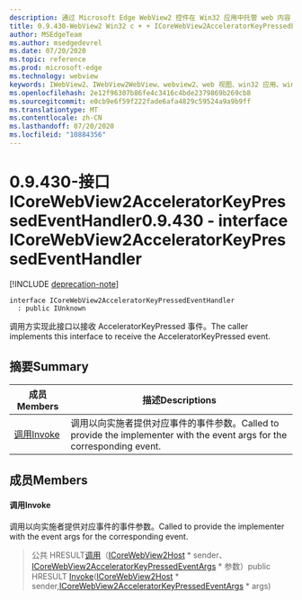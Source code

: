 ```yaml
---
description: 通过 Microsoft Edge WebView2 控件在 Win32 应用中托管 web 内容
title: 0.9.430-WebView2 Win32 c + + ICoreWebView2AcceleratorKeyPressedEventHandler
author: MSEdgeTeam
ms.author: msedgedevrel
ms.date: 07/20/2020
ms.topic: reference
ms.prod: microsoft-edge
ms.technology: webview
keywords: IWebView2、IWebView2WebView、webview2、web 视图、win32 应用、win32、edge、ICoreWebView2、ICoreWebView2Host、浏览器控件、边缘 html
ms.openlocfilehash: 2e12f96307b86fe4c3416c4bde2379869b269cb8
ms.sourcegitcommit: e0cb9e6f59f222fade6afa4829c59524a9a9b9ff
ms.translationtype: MT
ms.contentlocale: zh-CN
ms.lasthandoff: 07/20/2020
ms.locfileid: "10884356"
---
```

# <span data-ttu-id="f6532-104">0.9.430-接口 ICoreWebView2AcceleratorKeyPressedEventHandler</span><span class="sxs-lookup"><span data-stu-id="f6532-104">0.9.430 - interface ICoreWebView2AcceleratorKeyPressedEventHandler</span></span> 

[!INCLUDE [deprecation-note](../../includes/deprecation-note.md)]

```
interface ICoreWebView2AcceleratorKeyPressedEventHandler
  : public IUnknown
```

<span data-ttu-id="f6532-105">调用方实现此接口以接收 AcceleratorKeyPressed 事件。</span><span class="sxs-lookup"><span data-stu-id="f6532-105">The caller implements this interface to receive the AcceleratorKeyPressed event.</span></span>

## <span data-ttu-id="f6532-106">摘要</span><span class="sxs-lookup"><span data-stu-id="f6532-106">Summary</span></span>

 <span data-ttu-id="f6532-107">成员</span><span class="sxs-lookup"><span data-stu-id="f6532-107">Members</span></span>                        | <span data-ttu-id="f6532-108">描述</span><span class="sxs-lookup"><span data-stu-id="f6532-108">Descriptions</span></span>
--------------------------------|---------------------------------------------
[<span data-ttu-id="f6532-109">调用</span><span class="sxs-lookup"><span data-stu-id="f6532-109">Invoke</span></span>](#invoke) | <span data-ttu-id="f6532-110">调用以向实施者提供对应事件的事件参数。</span><span class="sxs-lookup"><span data-stu-id="f6532-110">Called to provide the implementer with the event args for the corresponding event.</span></span>

## <span data-ttu-id="f6532-111">成员</span><span class="sxs-lookup"><span data-stu-id="f6532-111">Members</span></span>

#### <span data-ttu-id="f6532-112">调用</span><span class="sxs-lookup"><span data-stu-id="f6532-112">Invoke</span></span> 

<span data-ttu-id="f6532-113">调用以向实施者提供对应事件的事件参数。</span><span class="sxs-lookup"><span data-stu-id="f6532-113">Called to provide the implementer with the event args for the corresponding event.</span></span>

> <span data-ttu-id="f6532-114">公共 HRESULT[调用](#invoke)（[ICoreWebView2Host](ICoreWebView2Host.md) \* sender、[ICoreWebView2AcceleratorKeyPressedEventArgs](ICoreWebView2AcceleratorKeyPressedEventArgs.md) \* 参数）</span><span class="sxs-lookup"><span data-stu-id="f6532-114">public HRESULT [Invoke](#invoke)([ICoreWebView2Host](ICoreWebView2Host.md) \* sender,[ICoreWebView2AcceleratorKeyPressedEventArgs](ICoreWebView2AcceleratorKeyPressedEventArgs.md) \* args)</span></span>

